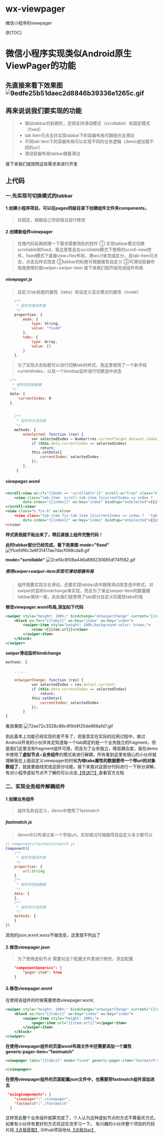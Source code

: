 # wx-viewpager
微信小程序的viewpager

@[TOC]
# 微信小程序实现类似Android原生ViewPager的功能

## 先直接来看下效果图![9edfe25b51daec2d8846b39336e1265c.gif](en-resource://database/973:1)

## 再来说说我们要实现的功能
> * 类似tabbar的标题栏，还得支持滑动模式（scrollable）和固定模式（fixed）
> * tab item可点击并实现tabbar下的容器布局可跟随点击滑动
> * 不同tab item下的容器布局可以实现不同的业务逻辑（demo是加载不同的url）
> * 滑动容器布局tabbar跟着滑动

接下来我们就按照这些需求来进行开发

## 上代码
### 一.先实现可切换模式的tabbar
#### 1.创建小程序项目，可以在pages同级目录下创建组件文件夹components，
> 非固定，根据自己项目情况自行修改

#### 2.创建新组件viewpager
> 在撸代码前再梳理一下需求需要用到的控件
> ① 实现tabbar模式切换scrollable和fixed，我这里暂且在scrollable模式下使用的scroll-view控件，fixed模式下直接view+flex布局，用wx:if来完成区分，且tab-item可点击，点击后样式改变
> ②tabbar的标题可根据属性自定义
> ③可滑动容器布局我使用的是swiper+swiper-item
> 接下来我们就开始完成组件布局

##### viewpager.js
> 自定义tab标题的属性（tabs）和自定义显示模式的属性（mode）
```js
    /**
     * 组件的属性列表
     */
    properties: {
        mode: {
            type: String,
            value: "fixed"
        },
        tabs: {
            type: Array,
            value: []
        }
    },
```
> 为了实现点击标题可以进行切换tab的样式，我这里使用了一个新字段currentIndex，以及一个bindtap监听进行切换选中状态
```js
  /**
   * 组件的初始数据
   */
  data: {
      currentIndex: 0
  },
  
  
    /**
     * 组件的方法列表
     */
    methods: {
        onSelected: function (res) {
            var selectedIndex = Number(res.currentTarget.dataset.index);
            if (this.data.currentIndex == selectedIndex)
                return;
            this.setData({
                currentIndex: selectedIndex
            });
        },
     }
```

##### viewpager.wxml
```xml
<scroll-view wx:if="{{mode == 'scrollable'}}" scroll-x="true" class="h scroll-h " enable-flex="true">
    <view class="tab-item  scroll-tab-item {{currentIndex == index ?  'tab-active' : ''}}" wx:for="{{tabs}}"
        data-index="{{index}}" wx:key="index" bindtap="onSelected">{{item.title}} </view>
</scroll-view>
<view class="h fix-h" wx:else>
    <view class="tab-item fix-tab-item {{currentIndex == index ?  'tab-active' : ''}}" wx:for="{{tabs}}"
        data-index="{{index}}" wx:key="index" bindtap="onSelected">{{item.title}} </view>
</view>
```
**样式表我就不贴出来了，稍后直接上组件完整代码！**



**此时tabbar部分已经完成，看下效果图**
**mode="fixed"**
![f1cefdf6c3e8f31417ae7dacf068cda9.gif](en-resource://database/975:1)

**mode="scrollable"**
![2cef4c8f08a446a889230685df74f562.gif](en-resource://database/977:1)

##### 使用swiper+swiper-item实现可滑动容器布局
>组件既要实现左右滑动，还要实现tabbar选中跟随滑动改变选中样式，对swiper的监听bindchange来实现，而且为了保证swiper-item的数量跟tabbar保持一致，此处我们就使用了tab部分自定义的属性tabs的值

**修改viewpager.wxml布局,添加如下代码**
```xml
<swiper style="height: 100%;" bindchange="onSwiperChange" current="{{currentIndex}}">
    <block wx:for="{{tabs}}" wx:key="index" wx:key="index">
        <swiper-item style="height: 100%;background-color: brown;">
            <view >{{item.url}}</view>
        </swiper-item>
    </block>
</swiper>
```
**swiper滑动监听bindchange**
```js
methods: {
    
    ......
    
    onSwiperChange: function (res) {
            var selectedIndex = res.detail.current;
            if (this.data.currentIndex == selectedIndex)
                return;
            this.setData({
                currentIndex: selectedIndex
            });
        }
}
```
看效果图
![72ee72c3328c86c4f9d4f20de966afd7.gif](en-resource://database/979:1)

到此基本上功能已经实现的差不多了，但是其实在实际的应用过程中，做过Android开发的小伙伴肯定知道每一个tab绑定的是一个业务独立的fragment，但是我们这里没有fragment组件可用，而且为了业务独立，降低耦合度，我在demo中使用了**虚拟节点**+**业务组件**的模式来进行解耦，所有看到这里有细心的小伙伴就理解我在上面自定义viewpager的时候**为啥tabs属性的数据要传一个带url的对象数组了**，就是要曲线完成这部分功能，接下来我对这部分代码进行一下拆分讲解，有对小程序虚拟节点不了解的可以点击[【传送门】](https://developers.weixin.qq.com/miniprogram/dev/framework/custom-component/generics.html)查看官方文档


### 二、实现业务组件解耦组件

#### 1.创建业务组件
> 组件名称自定义，demo中使用了fastmatch

##### fastmatch.js
> demo中只传递过来一个字段url，实际情况可根据项目自定义多少都可以
```js
// components/fastmatch/match.js
Component({
    /**
     * 组件的属性列表
     */
    properties: {
        url:String
    },
    /**
     * 组件的初始数据
     */
    data: {
    },
    /**
     * 组件的方法列表
     */
    methods: {
    }
})

```
其他的json,wxml,wxss不做改变，这里就不列出了

#### 2.修改viewpager.json
> 为了使用虚拟节点 需要对这个配置文件里进行修改，添加配置
```json
    "componentGenerics": {
        "pager-item": true
    }
```

#### 3.修改viewpager.wxml
在使用该组件的时候需要修改viewpager.wxml,
```xml
<swiper style="height: 100%;" bindchange="onSwiperChange" current="{{currentIndex}}">
    <block wx:for="{{tabs}}" wx:key="index" wx:key="index">
        <swiper-item style="height: 100%;">
            <pager-item url="{{item.url}}"></pager-item>
        </swiper-item>
    </block>
</swiper>
```

**在使用viewpager组件的页面wxml布局文件中还需要添加一个属性generic:pager-item="fastmatch"**
```xml
<viewpager tabs="{{tabs}}" mode="fixed" generic:pager-item="fastmatch">

</viewpager>
```
**在使用viewpager组件的页面配置json文件中，也需要将fastmatch组件添加进去**
```json
 "usingComponents": {
    "viewpager":"./viewpager",
    "fastmatch":"./fastmatch"
  }
```

这样至此整个业务组件就算完成了，个人认为这种虚拟节点的方式不算最优方式，如果有小伙伴有更好的方式欢迎交流学习一下。
有兴趣的小伙伴整个项目的代码片段[【点我获取】](https://developers.weixin.qq.com/s/tQctcUm277u0)
Github项目地址[【点我Star】](https://github.com/NeoPi/wx-viewpager)
